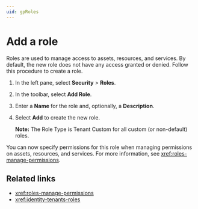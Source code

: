 ```yaml
---
uid: gpRoles
---
```


# Add a role

Roles are used to manage access to assets, resources, and services. By default, the new role does not have any access granted or denied. Follow this procedure to create a role.

1. In the left pane, select **Security** > **Roles**.

1. In the toolbar, select **Add Role**.

1. Enter a **Name** for the role and, optionally, a **Description**.

1. Select **Add** to create the new role. 

   **Note:** The Role Type is Tenant Custom for all custom (or non-default) roles. 

You can now specify permissions for this role when managing permissions on assets, resources, and services. For more information, see <xref:roles-manage-permissions>.

## Related links

- <xref:roles-manage-permissions>
- <xref:identity-tenants-roles>
